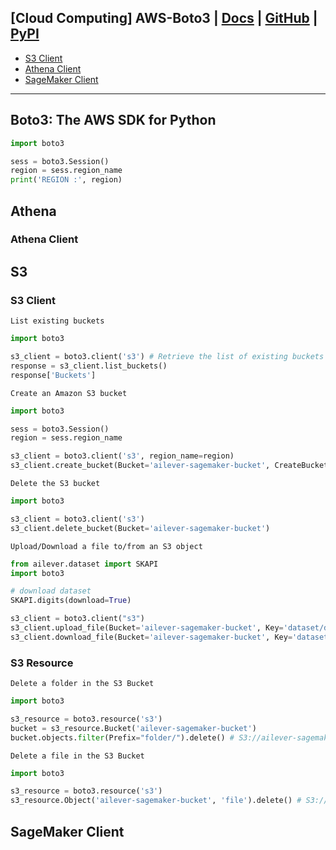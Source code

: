 ## [Cloud Computing] AWS-Boto3 | [Docs](https://boto3.amazonaws.com/v1/documentation/api/latest/index.html#) | [GitHub]() | [PyPI]()


- [S3 Client](https://boto3.amazonaws.com/v1/documentation/api/latest/reference/services/s3.html)
- [Athena Client](https://boto3.amazonaws.com/v1/documentation/api/latest/reference/services/athena.html)
- [SageMaker Client](https://boto3.amazonaws.com/v1/documentation/api/latest/reference/services/sagemaker.html)

---

## Boto3: The AWS SDK for Python
```python
import boto3

sess = boto3.Session()
region = sess.region_name
print('REGION :', region)
```

## Athena 
### Athena Client

## S3
### S3 Client
`List existing buckets`
```python
import boto3

s3_client = boto3.client('s3') # Retrieve the list of existing buckets
response = s3_client.list_buckets()
response['Buckets']
```

`Create an Amazon S3 bucket`
```python
import boto3

sess = boto3.Session()
region = sess.region_name

s3_client = boto3.client('s3', region_name=region)
s3_client.create_bucket(Bucket='ailever-sagemaker-bucket', CreateBucketConfiguration=dict(LocationConstraint=region))
```

`Delete the S3 bucket`
```python
import boto3

s3_client = boto3.client('s3')
s3_client.delete_bucket(Bucket='ailever-sagemaker-bucket')
```

`Upload/Download a file to/from an S3 object`
```python
from ailever.dataset import SKAPI
import boto3

# download dataset
SKAPI.digits(download=True)

s3_client = boto3.client("s3")
s3_client.upload_file(Bucket='ailever-sagemaker-bucket', Key='dataset/digits.csv', Filename='digits.csv')
s3_client.download_file(Bucket='ailever-sagemaker-bucket', Key='dataset/digits.csv', Filename='digits.csv')
```

### S3 Resource
`Delete a folder in the S3 Bucket`
```python
import boto3

s3_resource = boto3.resource('s3')
bucket = s3_resource.Bucket('ailever-sagemaker-bucket')
bucket.objects.filter(Prefix="folder/").delete() # S3://ailever-sagemaker-bucket/folder/
```
`Delete a file in the S3 Bucket`
```python
import boto3

s3_resource = boto3.resource('s3')
s3_resource.Object('ailever-sagemaker-bucket', 'file').delete() # S3://ailever-sagemaker-bucket/file
```

## SageMaker Client

